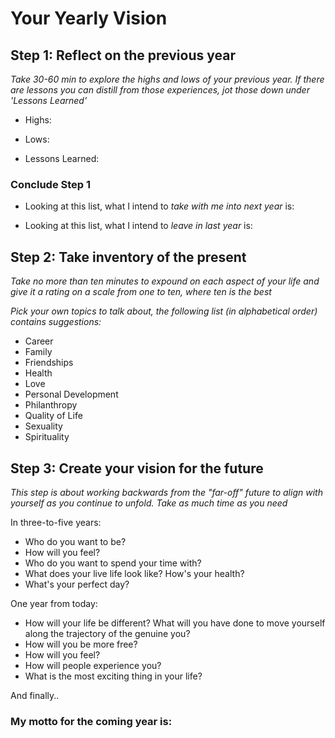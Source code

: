 # Your Yearly Vision

## Step 1: Reflect on the previous year
_Take 30-60 min to explore the highs and lows of your previous year. If there are lessons you can distill from those experiences, jot those down under 'Lessons Learned'_
* Highs:

* Lows:

* Lessons Learned:


### Conclude Step 1

* Looking at this list, what I intend to *take with me into next year* is:

* Looking at this list, what I intend to *leave in last year* is:

## Step 2: Take inventory of the present
_Take no more than ten minutes to expound on each aspect of your life and give it a rating on a scale from one to ten, where ten is the best_

_Pick your own topics to talk about, the following list (in alphabetical order) contains suggestions:_

* Career
* Family
* Friendships
* Health
* Love
* Personal Development
* Philanthropy
* Quality of Life
* Sexuality
* Spirituality

## Step 3: Create your vision for the future
_This step is about working backwards from the "far-off" future to align with yourself as you continue to unfold. Take as much time as you need_

In three-to-five years:
* Who do you want to be?
* How will you feel?
* Who do you want to spend your time with?
* What does your live life look like? How's your health?
* What's your perfect day?

One year from today:
* How will your life be different? What will you have done to move yourself along the trajectory of the genuine you?
* How will you be more free?
* How will you feel?
* How will people experience you?
* What is the most exciting thing in your life?

And finally..
### My motto for the coming year is:

